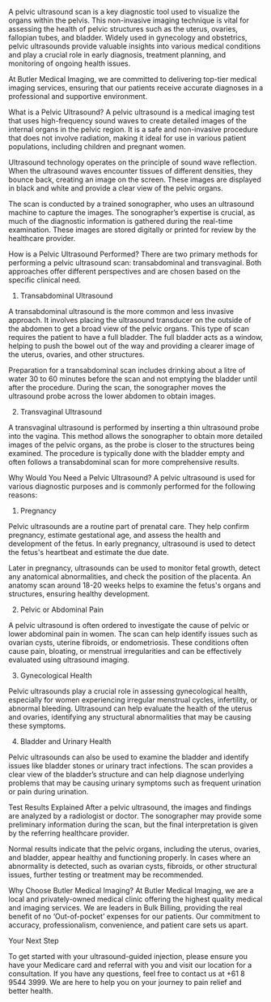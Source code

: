 A pelvic ultrasound scan is a key diagnostic tool used to visualize the organs within the pelvis. This non-invasive imaging technique is vital for assessing the health of pelvic structures such as the uterus, ovaries, fallopian tubes, and bladder. Widely used in gynecology and obstetrics, pelvic ultrasounds provide valuable insights into various medical conditions and play a crucial role in early diagnosis, treatment planning, and monitoring of ongoing health issues.

At Butler Medical Imaging, we are committed to delivering top-tier medical imaging services, ensuring that our patients receive accurate diagnoses in a professional and supportive environment.

What is a Pelvic Ultrasound?
A pelvic ultrasound is a medical imaging test that uses high-frequency sound waves to create detailed images of the internal organs in the pelvic region. It is a safe and non-invasive procedure that does not involve radiation, making it ideal for use in various patient populations, including children and pregnant women.

Ultrasound technology operates on the principle of sound wave reflection. When the ultrasound waves encounter tissues of different densities, they bounce back, creating an image on the screen. These images are displayed in black and white and provide a clear view of the pelvic organs.

The scan is conducted by a trained sonographer, who uses an ultrasound machine to capture the images. The sonographer’s expertise is crucial, as much of the diagnostic information is gathered during the real-time examination. These images are stored digitally or printed for review by the healthcare provider.

How is a Pelvic Ultrasound Performed?
There are two primary methods for performing a pelvic ultrasound scan: transabdominal and transvaginal. Both approaches offer different perspectives and are chosen based on the specific clinical need.

1. Transabdominal Ultrasound

A transabdominal ultrasound is the more common and less invasive approach. It involves placing the ultrasound transducer on the outside of the abdomen to get a broad view of the pelvic organs. This type of scan requires the patient to have a full bladder. The full bladder acts as a window, helping to push the bowel out of the way and providing a clearer image of the uterus, ovaries, and other structures.

Preparation for a transabdominal scan includes drinking about a litre of water 30 to 60 minutes before the scan and not emptying the bladder until after the procedure. During the scan, the sonographer moves the ultrasound probe across the lower abdomen to obtain images.

2. Transvaginal Ultrasound

A transvaginal ultrasound is performed by inserting a thin ultrasound probe into the vagina. This method allows the sonographer to obtain more detailed images of the pelvic organs, as the probe is closer to the structures being examined. The procedure is typically done with the bladder empty and often follows a transabdominal scan for more comprehensive results.

Why Would You Need a Pelvic Ultrasound?
A pelvic ultrasound is used for various diagnostic purposes and is commonly performed for the following reasons:

1. Pregnancy

Pelvic ultrasounds are a routine part of prenatal care. They help confirm pregnancy, estimate gestational age, and assess the health and development of the fetus. In early pregnancy, ultrasound is used to detect the fetus's heartbeat and estimate the due date.

Later in pregnancy, ultrasounds can be used to monitor fetal growth, detect any anatomical abnormalities, and check the position of the placenta. An anatomy scan around 18-20 weeks helps to examine the fetus's organs and structures, ensuring healthy development.

2. Pelvic or Abdominal Pain

A pelvic ultrasound is often ordered to investigate the cause of pelvic or lower abdominal pain in women. The scan can help identify issues such as ovarian cysts, uterine fibroids, or endometriosis. These conditions often cause pain, bloating, or menstrual irregularities and can be effectively evaluated using ultrasound imaging.

3. Gynecological Health

Pelvic ultrasounds play a crucial role in assessing gynecological health, especially for women experiencing irregular menstrual cycles, infertility, or abnormal bleeding. Ultrasound can help evaluate the health of the uterus and ovaries, identifying any structural abnormalities that may be causing these symptoms.

4. Bladder and Urinary Health

Pelvic ultrasounds can also be used to examine the bladder and identify issues like bladder stones or urinary tract infections. The scan provides a clear view of the bladder’s structure and can help diagnose underlying problems that may be causing urinary symptoms such as frequent urination or pain during urination.

Test Results Explained
After a pelvic ultrasound, the images and findings are analyzed by a radiologist or doctor. The sonographer may provide some preliminary information during the scan, but the final interpretation is given by the referring healthcare provider.

Normal results indicate that the pelvic organs, including the uterus, ovaries, and bladder, appear healthy and functioning properly. In cases where an abnormality is detected, such as ovarian cysts, fibroids, or other structural issues, further testing or treatment may be recommended.

Why Choose Butler Medical Imaging?
At Butler Medical Imaging, we are a local and privately-owned medical clinic offering the highest quality medical and imaging services. We are leaders in Bulk Billing, providing the real benefit of no ‘Out-of-pocket’ expenses for our patients. Our commitment to accuracy, professionalism, convenience, and patient care sets us apart.

Your Next Step

To get started with your ultrasound-guided injection, please ensure you have your Medicare card and referral with you and visit our location for a consultation. If you have any questions, feel free to contact us at +61 8 9544 3999. We are here to help you on your journey to pain relief and better health.
